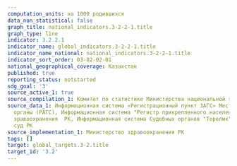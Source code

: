 ```yaml
---
computation_units: на 1000 родившихся
data_non_statistical: false
graph_title: national_indicators.3-2-2-1.title
graph_type: line
indicator: 3.2.2.1
indicator_name: global_indicators.3-2-2-1.title
indicator_name_national: national_indicators.3-2-2-1.title
indicator_sort_order: 03-02-02-01
national_geographical_coverage: Казахстан
published: true
reporting_status: notstarted
sdg_goal: '3'
source_active_1: true
source_compilation_1: Комитет по статистике Министерства национальной экономики РК
source_data_1: Информационная система «Регистрационный пункт ЗАГС» Местные исполнительные
  органы (РАГС), Информационная система "Регистр прикрепленного населения" Министерство
  зравоохранения  РК, Информационная система Судебных органов "Торелик" Верховный
  суд РК
source_implementation_1: Министерство здравоохранения РК
tags: []
target: global_targets.3-2.title
target_id: '3.2'
---
```


